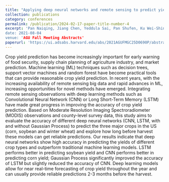 ```yaml
---
title: "Applying deep neural networks and remote sensing to predict yields of major crops in the United States"
collection: publications
category: conferences
permalink: /publication/2024-02-17-paper-title-number-4
excerpt: 'Pan Naiqing, Jiang Chen, Yeddula Sai, Pan Shufen, Ku Wei-Shinn, Tian Hanqin
date: 2021-08-04
venue: 'AGU Fall Meeting Abstracts'
paperurl: 'https://ui.adsabs.harvard.edu/abs/2021AGUFMGC25D0690P/abstract'
---
```


Crop yield prediction has become increasingly important for early warning of food security, supply chain planning of agriculture industry, and market prediction. Machine learning (ML) techniques such as decision trees, support vector machines and random forest have become practical tools that can provide reasonable crop yield prediction. In recent years, with the increasing availability of remote sensing big data and rapid advances in ML, increasing opportunities for novel methods have emerged. Integrating remote sensing observations with deep learning methods such as Convolutional Neural Network (CNN) or Long Short-Term Memory (LSTM) have made great progress in improving the accuracy of crop yield prediction. Based on Moderate Resolution Imaging Spectroradiometer (MODIS) observations and county-level survey data, this study aims to evaluate the accuracy of different deep neural networks (CNN, LSTM, with and without Gaussian Process) to predict the three major crops in the US (corn, soybean and winter wheat) and explore how long before harvest these models can get reliable predictions. Our results indicate that deep neural networks show high accuracy in predicting the yields of different crop types and outperform traditional machine learning models. LSTM performs better in predicting soybean yield and CNN performs better in predicting corn yield; Gaussian Process significantly improved the accuracy of LSTM but slightly reduced the accuracy of CNN. Deep learning models allow for near real-time forecasting of crop yield throughout the year and can usually provide reliable predictions 2-3 months before the harvest.


